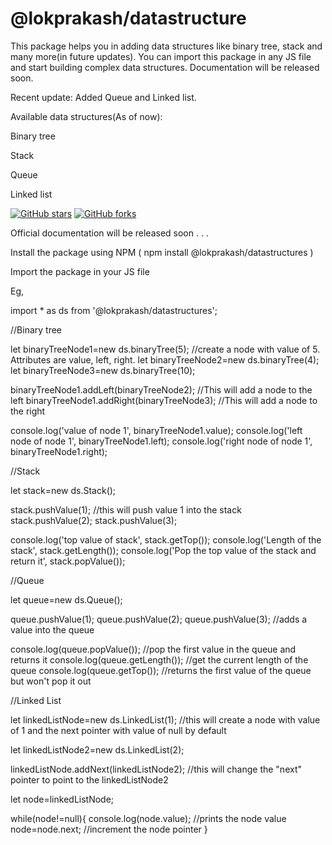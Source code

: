 # @lokprakash/datastructure

This package helps you in adding data structures like binary tree, stack and many more(in future updates). You can import this package in any JS file and start building complex data structures. Documentation will be released soon. 

Recent update: Added Queue and Linked list. 

Available data structures(As of now): 

Binary tree

Stack

Queue

Linked list

<a href="https://github.com/Lokprakash-babu/dataStructure/stargazers"><img alt="GitHub stars" src="https://img.shields.io/github/stars/Lokprakash-babu/dataStructure"></a>  <a href="https://github.com/Lokprakash-babu/dataStructure/network"><img alt="GitHub forks" src="https://img.shields.io/github/forks/Lokprakash-babu/dataStructure"></a> 

Official documentation will be released soon . . .

Install the package using NPM ( npm install @lokprakash/datastructures )

Import the package in your JS file

Eg, 

import * as ds from '@lokprakash/datastructures';


//Binary tree

let binaryTreeNode1=new ds.binaryTree(5); //create a node with value of 5. Attributes are value, left, right.
let binaryTreeNode2=new ds.binaryTree(4);
let binaryTreeNode3=new ds.binaryTree(10);

binaryTreeNode1.addLeft(binaryTreeNode2); //This will add a node to the left 
binaryTreeNode1.addRight(binaryTreeNode3); //This will add a node to the right

console.log('value of node 1', binaryTreeNode1.value);
console.log('left node of node 1', binaryTreeNode1.left);
console.log('right node of node 1', binaryTreeNode1.right);


//Stack

let stack=new ds.Stack();

stack.pushValue(1); //this will push value 1 into the stack
stack.pushValue(2);
stack.pushValue(3); 


console.log('top value of stack', stack.getTop());
console.log('Length of the stack', stack.getLength());
console.log('Pop the top value of the stack and return it', stack.popValue());

//Queue

let queue=new ds.Queue();

queue.pushValue(1);
queue.pushValue(2);
queue.pushValue(3); //adds a value into the queue

console.log(queue.popValue()); //pop the first value in the queue and returns it
console.log(queue.getLength()); //get the current length of the queue
console.log(queue.getTop()); //returns the first value of the queue but won't pop it out

//Linked List

let linkedListNode=new ds.LinkedList(1);  //this will create a node with value of 1 and the next pointer with value of null by default

let linkedListNode2=new ds.LinkedList(2);

linkedListNode.addNext(linkedListNode2); //this will change the "next" pointer to point to the linkedListNode2

let node=linkedListNode;

while(node!=null){
    console.log(node.value); //prints the node value
    node=node.next; //increment the node pointer 
}


